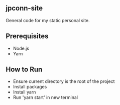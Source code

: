 ## jpconn-site

General code for my static personal site.

## Prerequisites
* Node.js
* Yarn

## How to Run
* Ensure current directory is the root of the project
* Install packages
* Install yarn
* Run 'yarn start' in new terminal

